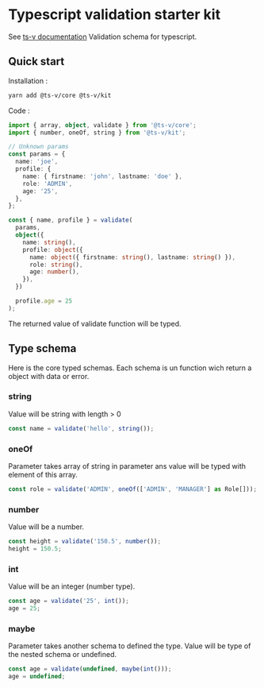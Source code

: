 # Typescript validation starter kit

See [ts-v documentation](https://ts-v.dev)
Validation schema for typescript.

## Quick start

Installation :

```sh
yarn add @ts-v/core @ts-v/kit
```

Code :

```ts
import { array, object, validate } from '@ts-v/core';
import { number, oneOf, string } from '@ts-v/kit';

// Unknown params
const params = {
  name: 'joe',
  profile: {
    name: { firstname: 'john', lastname: 'doe' },
    role: 'ADMIN',
    age: '25',
  },
};

const { name, profile } = validate(
  params,
  object({
    name: string(),
    profile: object({
      name: object({ firstname: string(), lastname: string() }),
      role: string(),
      age: number(),
    }),
  })

  profile.age = 25
);
```

The returned value of validate function will be typed.

## Type schema

Here is the core typed schemas. Each schema is un function wich return a object with data or error.

### string

Value will be string with length > 0

```ts
const name = validate('hello', string());
```

### oneOf

Parameter takes array of string in parameter ans value will be typed with element of this array.

```ts
const role = validate('ADMIN', oneOf(['ADMIN', 'MANAGER'] as Role[]));
```

### number

Value will be a number.

```ts
const height = validate('150.5', number());
height = 150.5;
```

### int

Value will be an integer (number type).

```ts
const age = validate('25', int());
age = 25;
```

### maybe

Parameter takes another schema to defined the type. Value will be type of the nested schema or undefined.

```ts
const age = validate(undefined, maybe(int()));
age = undefined;
```
